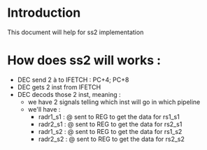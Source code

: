 # Introduction

This document will help for ss2 implementation

# How does ss2 will works :

* DEC send 2 à to IFETCH : PC+4; PC+8
* DEC gets 2 inst from IFETCH
* DEC decods those 2 inst, meaning :
    * we have 2 signals telling which inst will go in which pipeline
    * we'll have :
        * radr1_s1 : @ sent to REG to get the data for rs1_s1
        * radr2_s1 : @ sent to REG to get the data for rs2_s1
        * radr1_s2 : @ sent to REG to get the data for rs1_s2
        * radr2_s2 : @ sent to REG to get the data for rs2_s2